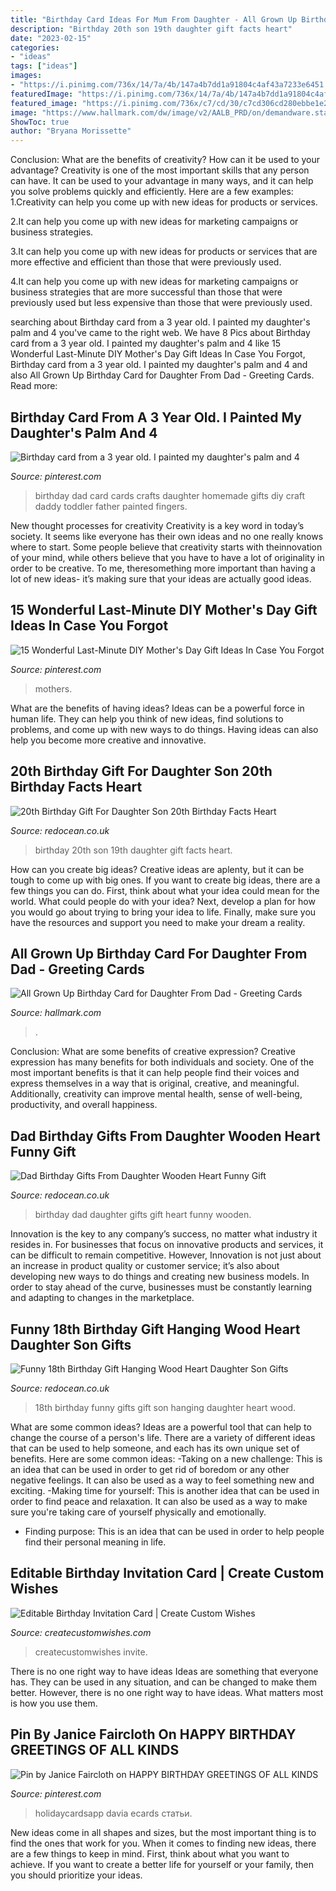 ```yaml
---
title: "Birthday Card Ideas For Mum From Daughter - All Grown Up Birthday Card For Daughter From Dad"
description: "Birthday 20th son 19th daughter gift facts heart"
date: "2023-02-15"
categories:
- "ideas"
tags: ["ideas"]
images:
- "https://i.pinimg.com/736x/14/7a/4b/147a4b7dd1a91804c4af43a7233e6451.jpg"
featuredImage: "https://i.pinimg.com/736x/14/7a/4b/147a4b7dd1a91804c4af43a7233e6451.jpg"
featured_image: "https://i.pinimg.com/736x/c7/cd/30/c7cd306cd280ebbe1e278fc95e14c2e9--dad-birthday-cards-birthday-cakes.jpg"
image: "https://www.hallmark.com/dw/image/v2/AALB_PRD/on/demandware.static/-/Sites-hallmark-master/default/dw0957b5ec/images/finished-goods/All-Grown-Up-Birthday-Card-for-Daughter-From-Dad-root-399FBD2447_PV.1.FBD2447.jpg_Source_Image.jpg"
ShowToc: true
author: "Bryana Morissette"
---
```



Conclusion: What are the benefits of creativity? How can it be used to your advantage?
Creativity is one of the most important skills that any person can have. It can be used to your advantage in many ways, and it can help you solve problems quickly and efficiently. Here are a few examples: 
1.Creativity can help you come up with new ideas for products or services.

2.It can help you come up with new ideas for marketing campaigns or business strategies.

3.It can help you come up with new ideas for products or services that are more effective and efficient than those that were previously used.

4.It can help you come up with new ideas for marketing campaigns or business strategies that are more successful than those that were previously used but less expensive than those that were previously used.

	

		
searching about Birthday card from a 3 year old. I painted my daughter&#039;s palm and 4 you've came to the right web. We have 8 Pics about Birthday card from a 3 year old. I painted my daughter&#039;s palm and 4 like 15 Wonderful Last-Minute DIY Mother&#039;s Day Gift Ideas In Case You Forgot, Birthday card from a 3 year old. I painted my daughter&#039;s palm and 4 and also All Grown Up Birthday Card for Daughter From Dad - Greeting Cards. Read more:
		
    
## Birthday Card From A 3 Year Old. I Painted My Daughter&#039;s Palm And 4

<img loading=lazy src="https://i.pinimg.com/736x/c7/cd/30/c7cd306cd280ebbe1e278fc95e14c2e9--dad-birthday-cards-birthday-cakes.jpg" onerror="this.onerror=null;this.src='https://tse2.mm.bing.net/th?id=OIP.9oYT7yde0qCfNnEK0kngkgHaJ3&amp;pid=15.1';" alt="Birthday card from a 3 year old. I painted my daughter&#039;s palm and 4">

_Source: pinterest.com_

>birthday dad card cards crafts daughter homemade gifts diy craft daddy toddler father painted fingers. 

	

New thought processes for creativity
Creativity is a key word in today’s society. It seems like everyone has their own ideas and no one really knows where to start. Some people believe that creativity starts with theinnovation of your mind, while others believe that you have to have a lot of originality in order to be creative. To me, theresomething more important than having a lot of new ideas- it’s making sure that your ideas are actually good ideas.

    
## 15 Wonderful Last-Minute DIY Mother&#039;s Day Gift Ideas In Case You Forgot

<img loading=lazy src="https://i.pinimg.com/736x/14/7a/4b/147a4b7dd1a91804c4af43a7233e6451.jpg" onerror="this.onerror=null;this.src='https://tse3.mm.bing.net/th?id=OIP.CK02Kdc7XSWSDgzvoiPWEAHaTR&amp;pid=15.1';" alt="15 Wonderful Last-Minute DIY Mother&#039;s Day Gift Ideas In Case You Forgot">

_Source: pinterest.com_

>mothers. 

	

What are the benefits of having ideas?
Ideas can be a powerful force in human life. They can help you think of new ideas, find solutions to problems, and come up with new ways to do things. Having ideas can also help you become more creative and innovative.

    
## 20th Birthday Gift For Daughter Son 20th Birthday Facts Heart

<img loading=lazy src="https://www.redocean.co.uk/image/cache/products/16558/image06_2000-1500x1500.jpg" onerror="this.onerror=null;this.src='https://tse3.mm.bing.net/th?id=OIP.bE-yhVMN-EwPdn6khY1-5wHaHa&amp;pid=15.1';" alt="20th Birthday Gift For Daughter Son 20th Birthday Facts Heart">

_Source: redocean.co.uk_

>birthday 20th son 19th daughter gift facts heart. 

	

How can you create big ideas?
Creative ideas are aplenty, but it can be tough to come up with big ones. If you want to create big ideas, there are a few things you can do. First, think about what your idea could mean for the world. What could people do with your idea? Next, develop a plan for how you would go about trying to bring your idea to life. Finally, make sure you have the resources and support you need to make your dream a reality.

    
## All Grown Up Birthday Card For Daughter From Dad - Greeting Cards

<img loading=lazy src="https://www.hallmark.com/dw/image/v2/AALB_PRD/on/demandware.static/-/Sites-hallmark-master/default/dw0957b5ec/images/finished-goods/All-Grown-Up-Birthday-Card-for-Daughter-From-Dad-root-399FBD2447_PV.1.FBD2447.jpg_Source_Image.jpg" onerror="this.onerror=null;this.src='https://tse1.mm.bing.net/th?id=OIP.mYmjmbjwXlEgdcFxtTwAswHaKz&amp;pid=15.1';" alt="All Grown Up Birthday Card for Daughter From Dad - Greeting Cards">

_Source: hallmark.com_

>. 

	

Conclusion: What are some benefits of creative expression?
Creative expression has many benefits for both individuals and society. One of the most important benefits is that it can help people find their voices and express themselves in a way that is original, creative, and meaningful. Additionally, creativity can improve mental health, sense of well-being, productivity, and overall happiness.

    
## Dad Birthday Gifts From Daughter Wooden Heart Funny Gift

<img loading=lazy src="https://www.redocean.co.uk/image/cache/products/14127/image07_2000-1500x1500.jpg" onerror="this.onerror=null;this.src='https://tse3.mm.bing.net/th?id=OIP.NWE2MPGtcCqT2hLPZf5C3QHaHa&amp;pid=15.1';" alt="Dad Birthday Gifts From Daughter Wooden Heart Funny Gift">

_Source: redocean.co.uk_

>birthday dad daughter gifts gift heart funny wooden. 

	

Innovation is the key to any company’s success, no matter what industry it resides in. For businesses that focus on innovative products and services, it can be difficult to remain competitive. However, Innovation is not just about an increase in product quality or customer service; it’s also about developing new ways to do things and creating new business models. In order to stay ahead of the curve, businesses must be constantly learning and adapting to changes in the marketplace.

    
## Funny 18th Birthday Gift Hanging Wood Heart Daughter Son Gifts

<img loading=lazy src="https://www.redocean.co.uk/image/cache/products/16820/image07_2000-1500x1500.jpg" onerror="this.onerror=null;this.src='https://tse4.mm.bing.net/th?id=OIP.eHzbEbumlEqDmEeQ1RIBiwHaHa&amp;pid=15.1';" alt="Funny 18th Birthday Gift Hanging Wood Heart Daughter Son Gifts">

_Source: redocean.co.uk_

>18th birthday funny gifts gift son hanging daughter heart wood. 

	

What are some common ideas?
Ideas are a powerful tool that can help to change the course of a person's life. There are a variety of different ideas that can be used to help someone, and each has its own unique set of benefits. Here are some common ideas: 
-Taking on a new challenge: This is an idea that can be used in order to get rid of boredom or any other negative feelings. It can also be used as a way to feel something new and exciting. 
-Making time for yourself: This is another idea that can be used in order to find peace and relaxation. It can also be used as a way to make sure you're taking care of yourself physically and emotionally. 
- Finding purpose: This is an idea that can be used in order to help people find their personal meaning in life.

    
## Editable Birthday Invitation Card | Create Custom Wishes

<img loading=lazy src="https://createcustomwishes.com/wp-content/uploads/2020/06/INV-B-SAM-03-400x566.jpg" onerror="this.onerror=null;this.src='https://tse4.mm.bing.net/th?id=OIP.POQdWQTTbqFeoUw3ZoSUjgAAAA&amp;pid=15.1';" alt="Editable Birthday Invitation Card | Create Custom Wishes">

_Source: createcustomwishes.com_

>createcustomwishes invite. 

	

There is no one right way to have ideas
Ideas are something that everyone has. They can be used in any situation, and can be changed to make them better. However, there is no one right way to have ideas. What matters most is how you use them.

    
## Pin By Janice Faircloth On HAPPY BIRTHDAY GREETINGS OF ALL KINDS

<img loading=lazy src="https://i.pinimg.com/736x/2a/2c/16/2a2c160cf348bfe57694e649032f904a.jpg" onerror="this.onerror=null;this.src='https://tse3.mm.bing.net/th?id=OIP.XcjDMBO1eZoKit1sRAlL9QAAAA&amp;pid=15.1';" alt="Pin by Janice Faircloth on HAPPY BIRTHDAY GREETINGS OF ALL KINDS">

_Source: pinterest.com_

>holidaycardsapp davia ecards статьи. 

	

New ideas come in all shapes and sizes, but the most important thing is to find the ones that work for you. When it comes to finding new ideas, there are a few things to keep in mind. First, think about what you want to achieve. If you want to create a better life for yourself or your family, then you should prioritize your ideas.

